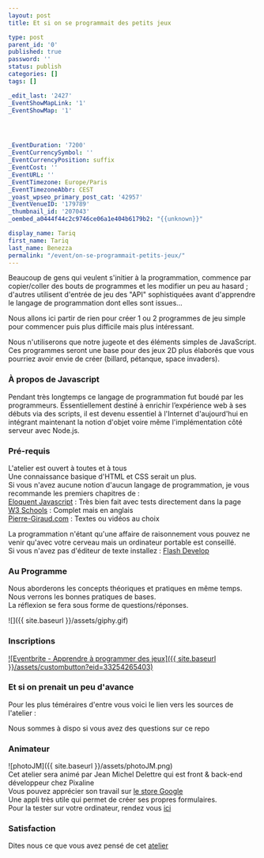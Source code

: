 ```yaml
---
layout: post
title: Et si on se programmait des petits jeux

type: post
parent_id: '0'
published: true
password: ''
status: publish
categories: []
tags: []

_edit_last: '2427'
_EventShowMapLink: '1'
_EventShowMap: '1'




_EventDuration: '7200'
_EventCurrencySymbol: ''
_EventCurrencyPosition: suffix
_EventCost: ''
_EventURL: ''
_EventTimezone: Europe/Paris
_EventTimezoneAbbr: CEST
_yoast_wpseo_primary_post_cat: '42957'
_EventVenueID: '179789'
_thumbnail_id: '207043'
_oembed_a0444f44c2c9746ce06a1e404b6179b2: "{{unknown}}"

display_name: Tariq
first_name: Tariq
last_name: Benezza
permalink: "/event/on-se-programmait-petits-jeux/"
---
```


Beaucoup de gens qui veulent s'initier à la programmation, commence par copier/coller des bouts de programmes et les modifier un peu au hasard ; d'autres utilisent d'entrée de jeu des "API" sophistiquées avant d'apprendre le langage de programmation dont elles sont issues...

Nous allons ici partir de rien pour créer 1 ou 2 programmes de jeu simple pour commencer puis plus difficile mais plus intéressant.

Nous n'utiliserons que notre jugeote et des éléments simples de JavaScript.  
Ces programmes seront une base pour des jeux 2D plus élaborés que vous pourriez avoir envie de créer (billard, pétanque, space invaders).

### À propos de Javascript

Pendant très longtemps ce langage de programmation fut boudé par les programmeurs. Essentiellement destiné à enrichir l’expérience web à ses débuts via des scripts, il est devenu essentiel à l'Internet d'aujourd'hui en intégrant maintenant la notion d'objet voire même l'implémentation côté serveur avec Node.js.

### Pré-requis

L'atelier est ouvert à toutes et à tous  
Une connaissance basique d'HTML et CSS serait un plus.  
Si vous n'avez aucune notion d'aucun langage de programmation, je vous recommande les premiers chapitres de
:  
[Eloquent Javascript](https://fr.eloquentjavascript.net/contents.html)
: Très bien fait avec tests directement dans la page  
[W3 Schools](https://www.w3schools.com/js/)
: Complet mais en anglais  
[Pierre-Giraud.com](http://pierre-giraud.com/javascript/cours-complet/javascript-presentation.php)
: Textes ou vidéos au choix

La programmation n'étant qu'une affaire de raisonnement vous pouvez ne venir qu'avec votre cerveau mais un ordinateur portable est conseillé.  
Si vous n'avez pas d'éditeur de texte installez
: [Flash Develop](http://www.flashdevelop.org/)

### Au Programme

Nous aborderons les concepts théoriques et pratiques en même temps.  
Nous verrons les bonnes pratiques de bases.  
La réflexion se fera sous forme de questions/réponses.

![]({{ site.baseurl }}/assets/giphy.gif)

### Inscriptions

[![Eventbrite - Apprendre à programmer des jeux]({{ site.baseurl }}/assets/custombutton?eid=33254265403)](https://www.eventbrite.fr/e/billets-apprendre-a-programmer-des-jeux-33254265403?ref=ebtn)

### Et si on prenait un peu d'avance

Pour les plus téméraires d'entre vous voici le lien vers les sources de l'atelier
: 


Nous sommes à dispo si vous avez des questions sur ce repo

### Animateur

![photoJM]({{ site.baseurl }}/assets/photoJM.png)  
Cet atelier sera animé par Jean Michel Delettre qui est front & back-end développeur chez Pixaline  
Vous pouvez apprécier son travail sur [le store Google](https://play.google.com/store/apps/details?id=org.apixline.mybox)  
Une appli très utile qui permet de créer ses propres formulaires.  
Pour la tester sur votre ordinateur, rendez vous [ici](http://www.apixline.org/pm/app/web/myBox/)

### Satisfaction

Dites nous ce que vous avez pensé de cet [atelier](http://framaforms.org/questionnaire-de-satisfaction-jeux-video-1492621524)
